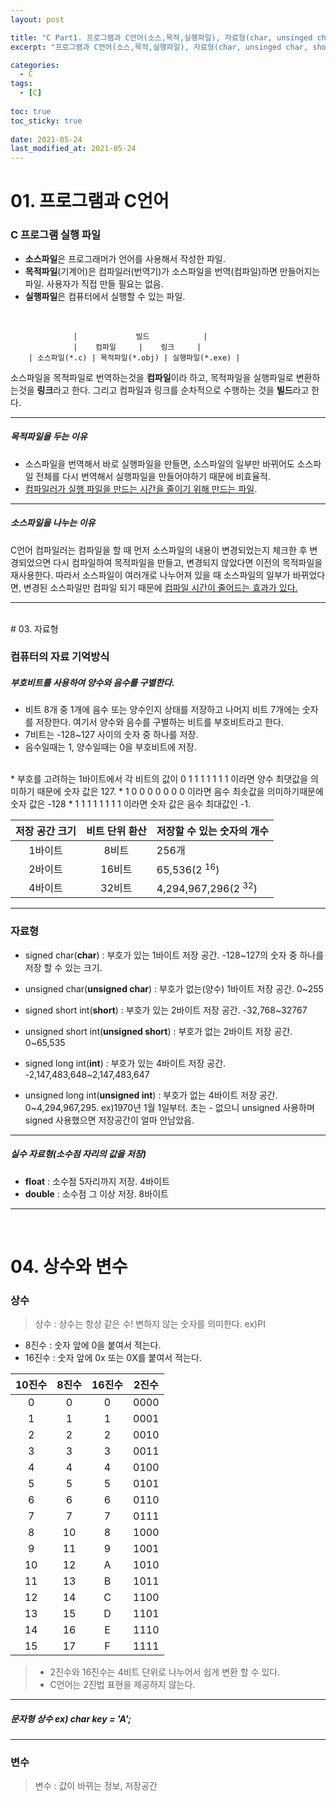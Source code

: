 ```yaml
---
layout: post

title: "C Part1. 프로그램과 C언어(소스,목적,실행파일), 자료형(char, unsinged char, short, int, float, double), 상수(10진수, 8진수, 16진수, 2진수)와 변수"
excerpt: "프로그램과 C언어(소스,목적,실행파일), 자료형(char, unsinged char, short, int, float, double), 상수(10진수, 8진수, 16진수, 2진수)와 변수"

categories:
  - C
tags:
  - [C]
  
toc: true
toc_sticky: true
 
date: 2021-05-24
last_modified_at: 2021-05-24
---
```



# 01. 프로그램과 C언어
### C 프로그램 실행 파일

* **소스파일**은 프로그래머가 언어를 사용해서 작성한 파일.
* **목적파일**(기계어)은 컴파일러(번역기)가 소스파일을 번역(컴파일)하면 만들어지는 파일. 사용자가 직접 만들 필요는 없음.
* **실행파일**은 컴퓨터에서 실행할 수 있는 파일.     
<br />  

                  |             빌드            |
                  |    컴파일     |    링크     |
        | 소스파일(*.c) | 목적파일(*.obj) | 실행파일(*.exe) |

소스파일을 목적파일로 번역하는것을 **컴파일**이라 하고,
목적파일을 실행파일로 변환하는것을 **링크**라고 한다.
그리고 컴파일과 링크를 순차적으로 수행하는 것을 **빌드**라고 한다.


---
##### 목적파일을 두는 이유
* 소스파일을 번역해서 바로 실행파일을 만들면, 소스파일의 일부만 바뀌어도 소스파일 전체를 다시 번역해서 실행파일을 만들어야하기 때문에 비효율적. 
* <u>컴파일러가 실행 파일을 만드는 시간을 줄이기 위해 만드는 파일</u>.

---
##### 소스파일을 나누는 이유
C언어 컴파일러는 컴파일을 할 때 먼저 소스파일의 내용이 변경되었는지 체크한 후 변경되었으면 다시 컴파일하여 목적파일을 만들고, 변경되지 않았다면 이전의 목적파일을 재사용한다. 따라서 소스파일이 여러개로 나누어져 있을 때 소스파일의 일부가 바뀌었다면, 변경된 소스파일만 컴파일 되기 때문에 <u>컴파일 시간이 줄어드는 효과가 있다.</u>

---

<br />
# 03. 자료형

### 컴퓨터의 자료 기억방식

##### 부호비트를 사용하여 양수와 음수를 구별한다.
* 비트 8개 중 1개에 음수 또는 양수인지 상태를 저장하고 나머지 비트 7개에는 숫자를 저장한다. 여기서 양수와 음수를 구별하는 비트를 부호비트라고 한다.
* 7비트는 -128~127 사이의 숫자 중 하나를 저장.
* 음수일때는 1, 양수일때는 0을 부호비트에 저장.
<br />
* 부호를 고려하는 1바이트에서 각 비트의 값이 0 1 1 1 1 1 1 1 이라면 양수 최댓값을 의미하기 때문에 숫자 값은 127.
* 1 0 0 0 0 0 0 0 이라면 음수 최솟값을 의미하기때문에 숫자 값은 -128
* 1 1 1 1 1 1 1 1 이라면 숫자 값은 음수 최대값인 -1.


| 저장 공간 크기  | 비트 단위 환산  | 저장할 수 있는 숫자의 개수  |
|:---:|:---:|---|
| 1바이트  | 8비트  | 256개  |
| 2바이트  | 16비트  | 65,536(2 <sup>16</sup>)  |
| 4바이트  | 32비트  | 4,294,967,296(2 <sup>32</sup>)  |

---


### 자료형

* signed char(**char**) : 부호가 있는 1바이트 저장 공간. -128~127의 숫자 중 하나를 저장 할 수 있는 크기. 

* unsigned char(**unsigned char**) : 부호가 없는(양수) 1바이트 저장 공간. 0~255

* signed short int(**short**) : 부호가 있는 2바이트 저장 공간. -32,768~32767

* unsigned short int(**unsigned short**) : 부호가 없는 2바이트 저장 공간. 0~65,535

* signed long int(**int**) : 부호가 있는 4바이트 저장 공간. -2,147,483,648~2,147,483,647

* unsigned long int(**unsigned int**) : 부호가 없는 4바이트 저장 공간. 0~4,294,967,295. 
ex)1970년 1월 1일부터. 초는 - 없으니 unsigned 사용하며 signed 사용했으면 저장공간이 얼마 안남았음. 

---

##### 실수 자료형(소수점 자리의 값을 저장)
* **float** : 소수점 5자리까지 저장. 4바이트
* **double** : 소수점 그 이상 저장. 8바이트

---

<br />

# 04. 상수와 변수
### 상수

> 상수 : 상수는 항상 같은 수! 변하지 않는 숫자를 의미한다. ex)PI

* 8진수 : 숫자 앞에 0을 붙여서 적는다.
* 16진수 : 숫자 앞에 0x 또는 0X를 붙여서 적는다.

| 10진수  | 8진수  |  16진수 | 2진수  |
|:---:|:---:|:---:|:---:|
| 0  | 0  | 0  | 0000  |
| 1  | 1  | 1  | 0001  |
|  2 | 2  | 2  | 0010  |
| 3  | 3  | 3  | 0011  |
| 4  | 4  | 4  | 0100  |
| 5  | 5  | 5  | 0101  |
| 6  | 6  |  6 | 0110  |
| 7  | 7  |  7 | 0111  |
| 8  | 10  | 8  | 1000  |
| 9  | 11  | 9  | 1001  |
| 10  | 12  | A  | 1010  |
|  11 | 13  |  B | 1011  |
| 12  | 14  |  C | 1100  |
| 13  | 15  |  D | 1101  |
| 14  | 16  | E  | 1110  |
| 15  | 17  | F  | 1111  |

> * 2진수와 16진수는 4비트 단위로 나누어서 쉽게 변환 할 수 있다.
> * C언어는 2진법 표현을 제공하지 않는다.

---

##### 문자형 상수 ex) char key = 'A';

---

### 변수
> 변수 : 값이 바뀌는 정보, 저장공간
